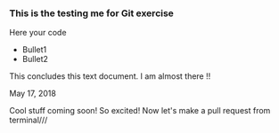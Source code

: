 ### This is the testing me for Git exercise

Here your code


* Bullet1
* Bullet2

This concludes this text document. I am almost there !!

May 17, 2018

Cool stuff coming soon! So excited! Now let's make a pull request from terminal///
